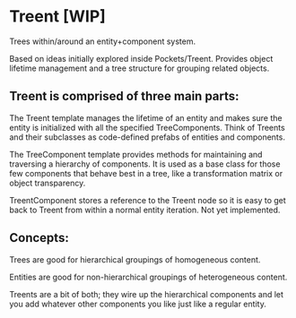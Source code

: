 # Treent [WIP]

Trees within/around an entity+component system.

Based on ideas initially explored inside Pockets/Treent. Provides object lifetime management and a tree structure for grouping related objects.

## Treent is comprised of three main parts:

The Treent template manages the lifetime of an entity and makes sure the entity is initialized with all the specified TreeComponents. Think of Treents and their subclasses as code-defined prefabs of entities and components.

The TreeComponent template provides methods for maintaining and traversing a hierarchy of components. It is used as a base class for those few components that behave best in a tree, like a transformation matrix or object transparency.

TreentComponent stores a reference to the Treent node so it is easy to get back to Treent from within a normal entity iteration. Not yet implemented.

## Concepts:

Trees are good for hierarchical groupings of homogeneous content.

Entities are good for non-hierarchical groupings of heterogeneous content.

Treents are a bit of both; they wire up the hierarchical components and let you add whatever other components you like just like a regular entity.
